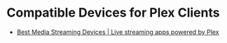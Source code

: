 # Compatible Devices for Plex Clients
- [Best Media Streaming Devices | Live streaming apps powered by Plex](https://www.plex.tv/apps-devices/#players) 